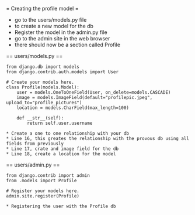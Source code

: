 
= Creating the profile model =
* go to the users/models.py file
* to create a new model for the db
* Register the model in the admin.py file
* go to the admin site in the web browser
* there should now be a section called Profile

== users/models.py ==

	from django.db import models
	from django.contrib.auth.models import User

	# Create your models here.
	class Profile(models.Model):
		user = models.OneToOneField(User, on_delete=models.CASCADE)
		image = models.ImageField(default="profilepic.jpeg", upload_to="profile_pictures")
		location = models.CharField(max_length=100)

		def __str__(self):
			return self.user.username
			
	* Create a one to one relationship with your db
	* Line 16, this greates the relationship with the provous db using all fields from previously
	* Line 17, crate and image field for the db
	* Line 18, create a location for the model
			
== users/admin.py ==

	from django.contrib import admin
	from .models import Profile

	# Register your models here.
	admin.site.register(Profile)
	
	* Registering the user with the Profile db
